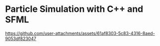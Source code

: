 # Particle Simulation with C++ and SFML


https://github.com/user-attachments/assets/61af8303-5c83-4316-8aed-9053df823047


